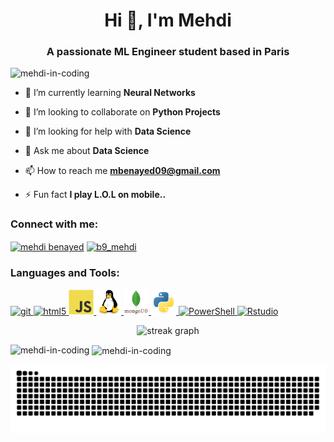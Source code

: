<h1 align="center">Hi 👋, I'm Mehdi</h1>
<h3 align="center">A passionate ML Engineer student based in Paris</h3>

<p align="left"> <img src="https://komarev.com/ghpvc/?username=mehdi-in-coding&label=Profile%20views&color=0e75b6&style=flat" alt="mehdi-in-coding" /> </p>



- 🌱 I’m currently learning **Neural Networks**

- 👯 I’m looking to collaborate on **Python Projects**

- 🤝 I’m looking for help with **Data Science**

- 💬 Ask me about **Data Science**

- 📫 How to reach me **mbenayed09@gmail.com**

- ⚡ Fun fact **I play L.O.L on mobile..**

<h3 align="left">Connect with me:</h3>
<p align="left">
<a href="https://linkedin.com/in/mehdi benayed" target="blank"><img align="center" src="https://raw.githubusercontent.com/rahuldkjain/github-profile-readme-generator/master/src/images/icons/Social/linked-in-alt.svg" alt="mehdi benayed" height="30" width="40" /></a>
<a href="https://instagram.com/b9_mehdi" target="blank"><img align="center" src="https://raw.githubusercontent.com/rahuldkjain/github-profile-readme-generator/master/src/images/icons/Social/instagram.svg" alt="b9_mehdi" height="30" width="40" /></a>
</p>

<h3 align="left">Languages and Tools:</h3>
<p align="left"> 
  <a href="https://git-scm.com/" target="_blank" rel="noreferrer"> 
    <img src="https://www.vectorlogo.zone/logos/git-scm/git-scm-icon.svg" alt="git" width="40" height="40"/>
  </a> 
  <a href="https://www.w3.org/html/" target="_blank" rel="noreferrer"> 
    <img src="https://cdn.jsdelivr.net/gh/devicons/devicon@latest/icons/html5/html5-original.svg" alt="html5" width="40" height="40"/> 
  </a> 
  <a href="https://developer.mozilla.org/en-US/docs/Web/JavaScript" target="_blank" rel="noreferrer"> 
    <img src="https://raw.githubusercontent.com/devicons/devicon/master/icons/javascript/javascript-original.svg" alt="javascript" width="40" height="40"/> 
  </a> 
  <a href="https://www.linux.org/" target="_blank" rel="noreferrer"> 
    <img src="https://raw.githubusercontent.com/devicons/devicon/master/icons/linux/linux-original.svg" alt="linux" width="40" height="40"/> 
  </a> 
  <a href="https://www.mongodb.com/" target="_blank" rel="noreferrer"> 
    <img src="https://raw.githubusercontent.com/devicons/devicon/master/icons/mongodb/mongodb-original-wordmark.svg" alt="mongodb" width="40" height="40"/> 
  </a> 
  <a href="https://www.python.org" target="_blank" rel="noreferrer"> 
    <img src="https://raw.githubusercontent.com/devicons/devicon/master/icons/python/python-original.svg" alt="python" width="40" height="40"/> 
  </a>  
  <a href="https://learn.microsoft.com/fr-fr/powershell/" target="_blank" rel="noreferrer"> 
    <img src="https://cdn.jsdelivr.net/gh/devicons/devicon@latest/icons/powershell/powershell-original.svg" alt="PowerShell" width="40" height="40"/> 
  </a> 
  <a href="https://posit.co/download/rstudio-desktop/" target="_blank" rel="noreferrer"> 
    <img src="https://cdn.jsdelivr.net/gh/devicons/devicon@latest/icons/rstudio/rstudio-original.svg" alt="Rstudio" width="40" height="40"/> 
  </a> 
</p>



<div align="center">
  <img src="https://streak-stats.demolab.com?user=maurodesouza&locale=en&mode=daily&theme=dark&hide_border=false&border_radius=5&order=3" height="220" alt="streak graph"  />
</div>

 
<p> <img align="left" src="https://github-readme-stats.vercel.app/api/top-langs?username=mehdi-in-coding&show_icons=true&locale=en&layout=compact&theme=dark" alt="mehdi-in-coding"/>
</p>


<p>&nbsp;<img align="center" src="https://github-readme-stats.vercel.app/api?username=mehdi-in-coding&show_icons=true&locale=en&theme=dark" alt="mehdi-in-coding" />
</p>



<img src="https://github.com/Platane/snk/raw/output/github-contribution-grid-snake.svg" alt="" style="max-width: 100%;">
